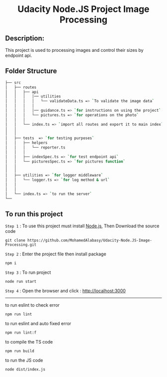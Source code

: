 <h1 align="center"> Udacity Node.JS  Project Image Processing </h1>

## Description:
 
This project is used to processing images and control their sizes by endpoint api.


## Folder Structure

```bash
├── src
│   ├── routes
│   │   ├── api
│   │   │   │── utilities
│   │   │   │   └── validateData.ts => `To validate the image data`
│   │   │   │
│   │   │   │── guidance.ts => `for instructions on using the project`
│   │   │   └── pictures.ts => `for operations on the photo`
│   │   │   
│   │   └── index.ts => `import all routes and export it to main index`
│   │
│   │
│   ├── tests  => `for testing purposes`
│   │   ├── helpers
│   │   │   └── reporter.ts
│   │   │
│   │   ├── indexSpec.ts => `for test endpoint api` 
│   │   └── picturesSpec.ts => `for pictures function`
│   │
│   │
│   ├── utilities => `for logger middleware`
│   │   └── logger.ts => `for log method & url`
│   │
│   │
│   └── index.ts => `to run the server`
└──
```

## To run this project

`Step 1` : To use this project must install [Node.js](https://nodejs.org/en/), Then Download the source code 

```
git clone https://github.com/MohamedAlabasy/Udacity-Node.JS-Image-Processing.git
```

`Step 2` : Enter the project file then install package

```
npm i
```

`Step 3` : To run project

```
node run start
```
`Step 4` : Open the browser and click : [http://localhost:3000](http://localhost:3000)

<hr>

to run eslint to check error

```
npm run lint
```

to run eslint and auto fixed error

```
npm run lint:f
```

to compile the TS code

```
npm run build
```

to run the JS code

```
node dist/index.js
```

